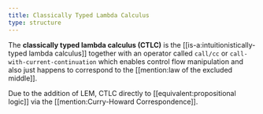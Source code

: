 ```yaml
---
title: Classically Typed Lambda Calculus
type: structure
---
```

The **classically typed lambda calculus (CTLC)** is the [[is-a:intuitionistically-typed lambda calculus]] together with an operator called `call/cc`  or `call-with-current-continuation` which enables control flow manipulation and also just happens to correspond to the [[mention:law of the excluded middle]].

Due to the addition of LEM, CTLC directly to [[equivalent:propositional logic]] via the [[mention:Curry-Howard Correspondence]].
